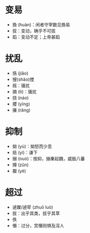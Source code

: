 
# 变易
* 換 (huàn)：闲者守宰数见換易
* 拔：变动，确乎不可拔
* 蹈：变动不定；上帝甚蹈
# 扰乱
* 捁 (jiǎo)
* 搜(shǎo)搅 
* 摇：骚扰
* 摘 (tì)：骚扰
* 挠 (náo)
* 攖 (yīng)
* 攘 (rǎng)
# 抑制
* 拗 (yù)：拗怒而少息
* 挹 (yì)：谦下
* 搦 (nuò)：按抑，搦秦起魏，威振八蕃
* 撙 (zǔn)
* 擫 (yè)
# 超过
* 逴躒/逴荦 (zhuō luò)
* 拔：出乎其类，拔乎其萃
* 佚
* 僭：过分，赏僭则惧及淫人
